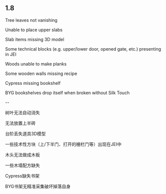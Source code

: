 ## 1.8

Tree leaves not vanishing

Unable to place upper slabs

Slab items missing 3D model

Some technical blocks (e.g. upper/lower door, opened gate, etc.) presenting in JEI

Woods unable to make planks

Some wooden walls missing recipe

Cypress missing bookshelf

BYG bookshelves drop itself when broken without Silk Touch

--

树叶无法自动消失

无法放置上半砖

台阶丢失道具3D模型

一些技术性方块（上/下半门、打开的栅栏门等）出现在JEI中

木头无法做成木板

一些木墙配方缺失

Cypress缺失书架

BYG书架无精准采集破坏掉落自身
